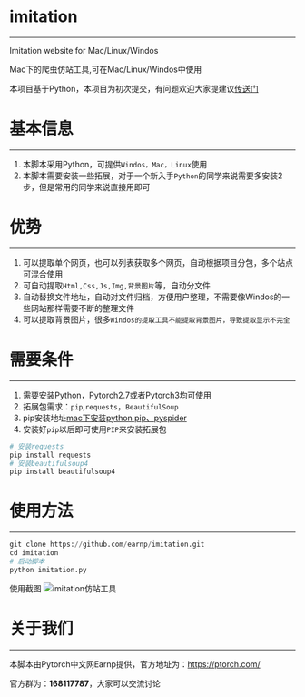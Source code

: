 # imitation
---
Imitation website for Mac/Linux/Windos

Mac下的爬虫仿站工具,可在Mac/Linux/Windos中使用

本项目基于Python，本项目为初次提交，有问题欢迎大家提建议[传送门](https://ptorch.com/)

# 基本信息
---
1. 本脚本采用Python，可提供`Windos，Mac，Linux`使用
1. 本脚本需要安装一些拓展，对于一个新入手`Python`的同学来说需要多安装2步，但是常用的同学来说直接用即可


# 优势
---
1. 可以提取单个网页，也可以列表获取多个网页，自动根据项目分包，多个站点可混合使用
1. 可自动提取`Html,Css,Js,Img,背景图片`等，自动分文件
1. 自动替换文件地址，自动对文件归档，方便用户整理，不需要像Windos的一些网站那样需要不断的整理文件
1. 可以提取背景图片，很多`Windos的提取工具不能提取背景图片，导致提取显示不完全`


# 需要条件
---
1. 需要安装Python，Pytorch2.7或者Pytorch3均可使用
1. 拓展包需求：`pip`,`requests`，`BeautifulSoup`
1. pip安装地址[mac下安装python pip、pyspider](http://bbs.earnp.com/article/17)
1. 安装好`pip`以后即可使用`PIP`来安装拓展包

```python
# 安装requests
pip install requests
# 安装beautifulsoup4
pip install beautifulsoup4
```


# 使用方法
---

```python
git clone https://github.com/earnp/imitation.git
cd imitation
# 启动脚本
python imitation.py 
```
使用截图
![imitation仿站工具](https://ptorch.com/uploads/919864e121958585d4354606dc8eeff7.png)

# 关于我们
---
本脚本由Pytorch中文网Earnp提供，官方地址为：https://ptorch.com/

官方群为：**168117787**，大家可以交流讨论

